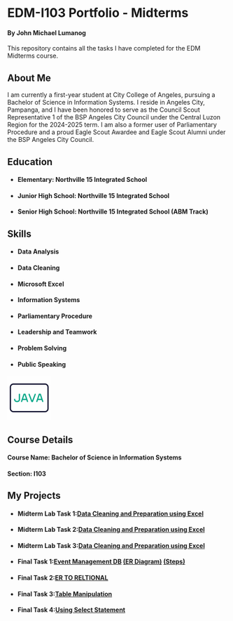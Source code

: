 # EDM-I103 Portfolio - Midterms
#### By John Michael Lumanog

This repository contains all the tasks I have completed for the EDM Midterms course.

## About Me
I am currently a first-year student at City College of Angeles, pursuing a Bachelor of Science in Information Systems. I reside in Angeles City, Pampanga, and I have been honored to serve as the Council Scout Representative 1 of the BSP Angeles City Council under the Central Luzon Region for the 2024-2025 term. I am also a former user of Parliamentary Procedure and a proud Eagle Scout Awardee and Eagle Scout Alumni under the BSP Angeles City Council.

## Education
- ####  Elementary: Northville 15 Integrated School
- ####  Junior High School: Northville 15 Integrated School
- ####  Senior High School: Northville 15 Integrated School (ABM Track)

## Skills
- ####  Data Analysis
- ####  Data Cleaning 
- ####  Microsoft Excel 
- ####  Information Systems 
- ####  Parliamentary Procedure 
- ####  Leadership and Teamwork 
- ####  Problem Solving 
- ####  Public Speaking 
<img src="File/gif/1323-java-code-language.gif" height="100"/>

## Course Details
#### Course Name: Bachelor of Science in Information Systems
#### Section: I103
## My Projects
- ####  Midterm Lab Task 1:[Data Cleaning and Preparation using Excel](Midterms%20Task%201/images/one.jpeg)
- ####  Midterm Lab Task 2:[Data Cleaning and Preparation using Excel](Midterm%20Task%202/images/OK.png)
- ####  Midterm Lab Task 3:[Data Cleaning and Preparation using Excel](Midterm%20Task%203/Chart-Report.xlsx)
- ####  Final Task 1:[Event Management DB](Final%20task%201/sql.sql) [(ER Diagram)](Final%20task%201/ER%20DIAGRAM.jpg) [(Steps)](Final%20task%201)
- #### Final Task 2:[ER TO RELTIONAL](https://github.com/michael24-0034/EDM-I103-PORTFOLIO/tree/main/final%20task2)
- #### Final Task 3:[Table Manipulation](https://github.com/michael24-0034/EDM-I103-PORTFOLIO/tree/main/FINALS%20TASK%203)
- #### Final Task 4:[Using Select Statement](https://github.com/michael24-0034/EDM-I103-PORTFOLIO/tree/main/Finals%20Task%204)

